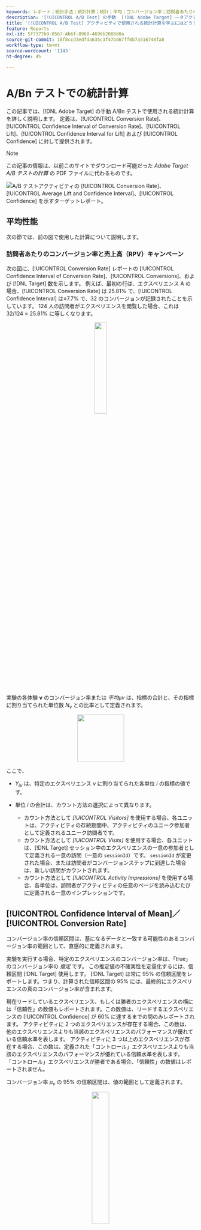 ```yaml
---
keywords: レポート；統計手法；統計計算；統計；平均；コンバージョン率；訪問者あたりの売上高；rpv；信頼区間；上昇率；ウェルチ t テスト；オフライン計算
description: '[!UICONTROL A/B Test] の手動  [!DNL Adobe Target] ータアクティビティで使用される統計計算について説明します。'
title: '[!UICONTROL A/B Test] アクティビティで使用される統計計算を学ぶにはどうすればよいですか？'
feature: Reports
exl-id: 5f7377b9-0567-4b6f-8968-4696b2088d0a
source-git-commit: 18f8ccd3edfda635c3f47bd67ff0b7a516748fa8
workflow-type: tm+mt
source-wordcount: '1143'
ht-degree: 4%

---
```


# A/Bn テストでの統計計算

この記事では、[!DNL Adobe Target] の手動 A/Bn テストで使用される統計計算を詳しく説明します。 定義は、[!UICONTROL Conversion Rate]、[!UICONTROL Confidence Interval of Conversion Rate]、[!UICONTROL Lift]、[!UICONTROL Confidence Interval for Lift] および [!UICONTROL Confidence] に対して提供されます。

>[!NOTE]
>
>この記事の情報は、以前このサイトでダウンロード可能だった *Adobe Target A/B テストの計算* の PDF ファイルに代わるものです。

![A/B テストアクティビティの [!UICONTROL Conversion Rate]、[!UICONTROL Average Lift and Confidence Interval]、[!UICONTROL Confidence] を示すターゲットレポート。](/help/main/c-reports/statistical-methodology/img/target_report.png)

## 平均性能

次の節では、前の図で使用した計算について説明します。

### 訪問者あたりのコンバージョン率と売上高（RPV）キャンペーン

次の図に、[!UICONTROL Conversion Rate] レポートの [!UICONTROL Confidence Interval of Conversion Rate]、[!UICONTROL Conversions]、および [!DNL Target] 数を示します。 例えば、最初の行は、エクスペリエンス A の場合、[!UICONTROL Conversion Rate] は 25.81% で、[!UICONTROL Confidence Interval] は±7.7% で、32 のコンバージョンが記録されたことを示しています。 124 人の訪問者がエクスペリエンスを閲覧した場合、これは 32/124 = 25.81% に等しくなります。

<p style="text-align:center;"><img width="25%" src="img/conv_rate.png"></p>

実験の各体験 **ν** のコンバージョン率または *平均 <sub></sub>*&#x200B;μ&#x200B;*ν* は、指標の合計と、その指標に割り当てられた単位数 *N<sub>ν</sub>* との比率として定義されます。

<p style="text-align:center;"><img width="125px" src="img/mean_definition.png"></p>

ここで、

* *Y<sub>iν</sub>* は、特定のエクスペリエンス *ν* に割り当てられた各単位 *i* の指標の値です。

* 単位 *i* の合計は、カウント方法の選択によって異なります。

   * カウント方法として *[!UICONTROL Visitors]* を使用する場合、各ユニットは、アクティビティの存続期間中、アクティビティのユニーク参加者として定義されるユニーク訪問者です。
   * カウント方法として *[!UICONTROL Visits]* を使用する場合、各ユニットは、[!DNL Target] セッション中のエクスペリエンスの一意の参加者として定義される一意の訪問（一意の `sessionId`）です。 `sessionId` が変更された場合、または訪問者がコンバージョンステップに到達した場合は、新しい訪問がカウントされます。
   * カウント方法として *[!UICONTROL Activity Impressions]* を使用する場合、各単位は、訪問者がアクティビティの任意のページを読み込むたびに定義される一意のインプレッションです。

## [!UICONTROL Confidence Interval of Mean]／[!UICONTROL Conversion Rate]

コンバージョン率の信頼区間は、基になるデータと一致する可能性のあるコンバージョン率の範囲として、直感的に定義されます。

実験を実行する場合、特定のエクスペリエンスのコンバージョン率は、「true」のコンバージョン率の *推定* です。 この推定値の不確実性を定量化するには、信頼区間 [!DNL Target] 使用します。 [!DNL Target] は常に 95% の信頼区間をレポートします。つまり、計算された信頼区間の 95% には、最終的にエクスペリエンスの真のコンバージョン率が含まれます。

現在リードしているエクスペリエンス、もしくは勝者のエクスペリエンスの横には「信頼性」の数値もレポートされます。この数値は、リードするエクスペリエンスの [!UICONTROL Confidence] が 60% に達するまでの間のみレポートされます。 アクティビティに 2 つのエクスペリエンスが存在する場合、この数は、他のエクスペリエンスよりも当該のエクスペリエンスのパフォーマンスが優れている信頼水準を表します。 アクティビティに 3 つ以上のエクスペリエンスが存在する場合、この数は、定義された「コントロール」エクスペリエンスよりも当該のエクスペリエンスのパフォーマンスが優れている信頼水準を表します。 「コントロール」エクスペリエンスが勝者である場合、「信頼性」の数値はレポートされません。

コンバージョン率 *μ<sub>ν</sub>* の 95% の信頼区間は、値の範囲として定義されます。

<p style="text-align:center;"><img width="30%" src="img/confidence_interval.png"></p>

ここで、平均の標準誤差は次のように定義されます

<p style="text-align:center;"><img width="75px" src="img/se_conv_continuous.png"></p>

サンプルの標準偏差をバイアスなしで推定する場合：

<p style="text-align:center;"><img width="200px" src="img/stdev_definition.png"></p>

キャンペーンがコンバージョン率キャンペーンの場合（つまり、コンバージョン指標がバイナリの場合）、標準エラーは次のように減少します。

<p style="text-align:center;"><img width="150px" src="img/se_conv.png"></p>

## 上昇率

次の図は、[!UICONTROL Lift] レポートの [!UICONTROL Confidence Interval of Lift] と [!DNL Target] を示しています。 数値はリフト範囲の平均を表し、矢印はリフトが正か負かを反映します。 信頼性が 95% を超えるまで、矢印はグレーで表示されます。 信頼性がしきい値を通過した後、矢印は正または負の上昇率に基づいて緑または赤になります。

<p style="text-align:center;"><img width="35%" src="img/lift.png"></p>

エクスペリエンス *ν* とコントロールエクスペリエンス *ν<sub>0</sub>* の間の上昇率は、コンバージョン率の相対的な「デルタ」で、次のように定義されます

<p style="text-align:center;"><img width="15%" src="img/lift_definition.png"></p>

個々のコンバージョン率が上記で定義されている場合。 より簡単に言えば、

```
Lift(Experience N) = (Performance_Experience_N - Performance_Control)/ Performance_Control
```

コントロールエクスペリエンス *ν<sub>0</sub>* のコンバージョン率が 0 の場合、上昇率はありません。

## [!DNL Confidence Interval of Lift]

[!UICONTROL Average Lift and Confidence Interval] 列のボックス図グラフは、平均値と 95% の [!UICONTROL Confidence Interval of Lift] を表します。 特定の非制御エクスペリエンスの信頼区間と制御エクスペリエンスの信頼区間に重複がある場合、ボックスプロットはグレーになります。 指定されたエクスペリエンスの信頼区間の範囲が、コントロールエクスペリエンスの信頼区間の上または下の場合、ボックスプロットは緑または赤になります。

エクスペリエンス *ν* とコントロールエクスペリエンス *ν<sub>0</sub>* の間の上昇率の標準誤差は、次のように定義されます。

<p style="text-align:center;"><img width="35%" src="img/se_lift.png" alt="指標 – 平均"></p>

すると、上昇率の 95% 信頼区間は次のようになります。

<p style="text-align:center;"><img width="40%" src="img/lift_CI.png"></p>

この計算では「Delta」メソッドを使用します。詳しくは、このドキュメントで [ 説明します ](/help/main/assets/confidence_interval_lift.pdf)

## [!UICONTROL Confidence]

最後の列には、[!DNL Target] レポートの信頼性が表示されます。 エクスペリエンスの信頼性とは、null 仮説が true の場合に観測された結果と同じ極端な結果が得られる確率（パーセンテージで示されます）です。 p 値に関しては、表示される信頼性は *1 - p 値* です。 直感的には、信頼性が高いほど、コントロールエクスペリエンスとコントロール以外のエクスペリエンスのコンバージョン率が等しくなる可能性が低くなります。

ま [!DNL Target]、テストエクスペリエンスと制御エクスペリエンスの間で両側 **Welch の t 検定** が行われ、テストと制御のエクスペリエンスの手段が同じかどうかをテストします。 通常、実験を実行する前に、2 つのグループのサンプルサイズと相違が同じであるかどうかはわかりません。また、[!DNL Target] れにより、各エクスペリエンスに送信されるトラフィックの割合が等しくなくなるので、各エクスペリエンスの相違が等しいとは想定しません。 したがって、学生の t 検定の代わりにウェルチの t 検定が選択されます。

Welch の t 検定を行うには、まず t 統計量と自由度の計算を開始し、両側 t 検定を実行して p 値を生成します。 最後に、p 値に基づいて信頼性を計算します。

*t* 統計量は、*ν* と *ν<sub>0</sub>* という 2 つの独立した確率変数の平均値を、差の標準誤差で割った値と定義されます。

<p style="text-align:center;"><img width="100px" src="img/t_value.png"></p>

ここで、*μ<sub>v</sub>* 及び *μ<sub>v0</sub>* は、それぞれ *ν* 及び *ν<sub>0</sub>* の式であり、*μ<sub>v</sub>* 及び *μ<sub>v0</sub>* の差の標準誤差は次の式で表される。

<p style="text-align:center;"><img width="150px" src="img/standard_error_diff.png"></p>

ここで、*σ<sup>2</sup><sub>v</sub>* および *σ<sup>2</sup><sub>v<sub>0</sub></sub>* は、それぞれ 2 つの経験 *ν* および *ν<sub>0</sub>* の差異であり、*N<sub>v</sub>* および *N<sub>v<sub></sub></sub>* ** *<sub></sub>* 00 は、それぞれ試料サイズである。

Welch の t 検定では、自由度は次のように計算されます。

<p style="text-align:center;"><img width="180px" src="img/degree_of_freedom.png"></p>

また、*ν* と *ν<sub>0</sub>* の自由度は次のように定義されます。

<p style="text-align:center;"><img width="100px" src="img/df_v.png"></p>

<p style="text-align:center;"><img width="100px" src="img/df_v0.png"></p>

次に、*t* 分布の末尾の領域から p 値を計算できます。

<p style="text-align:center;"><img width="20%" src="img/p_value.png"></p>

最後に、[!DNL Target] で報告される信頼性は、次のように定義されます。

<p style="text-align:center;"><img width="20%" src="img/confidence.png"></p>

## オフラインでの計算の実行

[ダウンロードした CSV レポート](/help/main/c-reports/c-report-settings/downloading-data-in-csv-file.md) には生データのみが含まれ、A/B テストで使用される訪問者あたりの売上高、上昇率、信頼性などの計算指標は含まれません。

これらの統計量を計算するには、[!DNL Target] [ 完全信頼性計算ツール ](/help/main/assets/complete_confidence_calculator.xlsx) Excel ファイルをダウンロードして、アクティビティの値を入力します。
